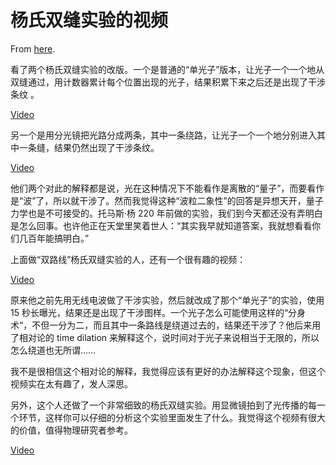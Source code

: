 # 杨氏双缝实验的视频

From [here](https://yinwang1.substack.com/p/4d5).

看了两个杨氏双缝实验的改版。一个是普通的“单光子”版本，让光子一个一个地从双缝通过，用计数器累计每个位置出现的光子，结果积累下来之后还是出现了干涉条纹 。

[Video](https://www.youtube-nocookie.com/embed/GzbKb59my3U)

另一个是用分光镜把光路分成两条，其中一条绕路，让光子一个一个地分别进入其中一条缝，结果仍然出现了干涉条纹。

[Video](https://www.youtube-nocookie.com/embed/SDtAh9IwG-I)

他们两个对此的解释都是说，光在这种情况下不能看作是离散的“量子”，而要看作是“波”了，所以就干涉了。然而我觉得这种“波粒二象性”的回答是异想天开，量子力学也是不可接受的。托马斯·杨 220 年前做的实验，我们到今天都还没有弄明白是怎么回事。也许他正在天堂里笑着世人：“其实我早就知道答案，我就想看看你们几百年能搞明白。”

上面做“双路线”杨氏双缝实验的人，还有一个很有趣的视频：

[Video](https://www.youtube-nocookie.com/embed/xHrh4iCvO3Y)

原来他之前先用无线电波做了干涉实验，然后就改成了那个“单光子”的实验，使用 15 秒长曝光，结果还是出现了干涉图样。一个光子怎么可能使用这样的“分身术“，不但一分为二，而且其中一条路线是绕道过去的，结果还干涉了？他后来用了相对论的 time dilation 来解释这个，说时间对于光子来说相当于无限的，所以怎么绕道也无所谓……

我不是很相信这个相对论的解释，我觉得应该有更好的办法解释这个现象，但这个视频实在太有趣了，发人深思。

另外，这个人还做了一个非常细致的杨氏双缝实验。用显微镜拍到了光传播的每一个环节，这样你可以仔细的分析这个实验里面发生了什么。我觉得这个视频有很大的价值，值得物理研究者参考。

[Video](https://www.youtube-nocookie.com/embed/h53PCmEMAGo)

